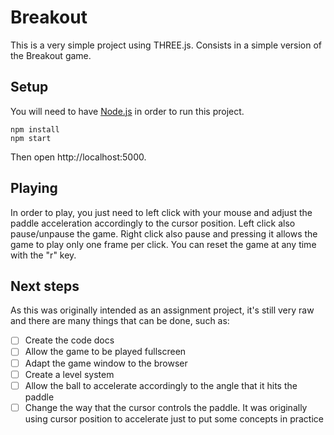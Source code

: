 # Breakout

This is a very simple project using THREE.js. Consists in a simple version of the Breakout game.

## Setup

You will need to have [Node.js](https://nodejs.org/) in order to run this project.

  ```
  npm install
  npm start
  ```

Then open http://localhost:5000.

## Playing

In order to play, you just need to left click with your mouse and adjust the paddle acceleration accordingly to the cursor position. Left click also pause/unpause the game. Right click also pause and pressing it allows the game to play only one frame per click. You can reset the game at any time with the "r" key. 

## Next steps

As this was originally intended as an assignment project, it's still very raw and there are many things that can be done, such as:
- [ ] Create the code docs
- [ ] Allow the game to be played fullscreen
- [ ] Adapt the game window to the browser
- [ ] Create a level system
- [ ] Allow the ball to accelerate accordingly to the angle that it hits the paddle
- [ ] Change the way that the cursor controls the paddle. It was originally using cursor position to accelerate just to put some concepts in practice
